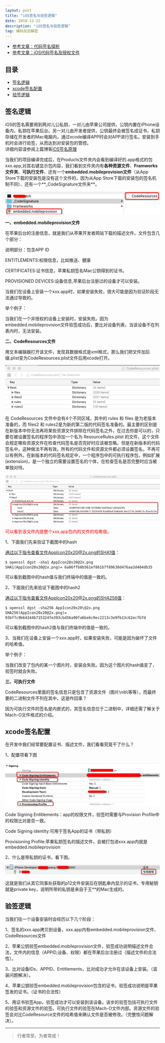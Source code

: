```yaml
---
layout: post
title: "iOS签名与验签逻辑"
date: 2018-12-22 
description: "iOS签名与验签逻辑"
tag: 编码及加解密
--- 
```





- [参考文章：代码签名探析](https://blog.csdn.net/youshaoduo/article/details/70842759)
- [参考文章：iOS代码签名及授权文件](https://www.jianshu.com/p/4aab15215fe7)



## 目录
* [签名逻辑](#content0)
* [xcode签名配置](#content1)
* [验签逻辑](#content3)




<!-- ************************************************ -->
## <a id="content1"></a>签名逻辑


iOS的签名需要用到两对儿公私钥，一对儿由苹果公司提供，公钥内置在iPhone设备内，私钥在苹果后台。另一对儿由开发者提供，公钥最终会被签名成证书，私钥存储在开发者的Mac电脑内，通过xcode编译APP时会对APP进行签名，安装到手机时会进行验签，从而达到对安装包的管控。     
详细内容请参阅上篇博客[iOS签名原理](https://jianghuhike.github.io/190102.html)     

当我们的项目编译完成后，在Products文件夹内会看到编译好的.app格式的包xxx.app,对其右键显示包内容，我们看到文件夹内有**各种资源文件**、**Framworks文件夹**、**可执行文件**、还有一个**embedded.mobileprovision文件**（从App Store下载的安装包是没有这个文件的，因为从App Store下载的安装包的签名机制不同）、还有一个**_CodeSignature文件夹**。

<img src="/images/encrypted/sign7.png" alt="img">


**一、embedded.mobileprovision文件**

在苹果后台的注册信息，就是我们从苹果开发者网站下载的描述文件。文件包含几个部分：

说明部分：包含APP ID

ENTITLEMENTS:权限信息，比如推送、健康

CERTIFICATES:证书信息，苹果私钥签名Mac公钥得到的证书。

PROVISIONED DEVICES:设备信息,苹果后台注册过的设备才可以安装。

当我们在设备上安装一个xxx.app时，如果安装失败，很大可能是因为验证阶段无法通过导致的。

举个例子：

当我们在一个非授权的设备上安装时，安装失败。因为embedded.mobileprovision文件验签成功后，要比对设备列表，当该设备不在列表内时，无法安装。


**二、CodeResources文件**

用文本编辑器打开该文件，发现其数据格式是xml格式，那么我们把文件加后缀.plist变为CodeResources.plist文件后用xcode打开。

<img src="/images/encrypted/sign8.png" alt="img">

在 CodeResources 文件中会有4个不同区域，其中的 rules 和 files 是为老版本准备的，而 files2 和 rules2是为新的第二版的代码签名准备的。最主要的区别是在新版本中你无法再将某些资源文件排除在代码签名之外，在过去你是可以的，只要在被设置签名的程序包中添加一个名为 ResourceRules.plist 的文件，这个文件会规定哪些资源文件在检查代码签名是否完好时应该被忽略。但是在新版本的代码签名中，这种做法不再有效。所有的代码文件和资源文件都必须设置签名，不再可以有例外。在新版本的代码签名规定中，一个程序包中的可执行程序包，例如扩展 (extension)，是一个独立的需要设置签名的个体，在检查签名是否完整时应当被单独对待。

<img src="/images/encrypted/sign9.png" alt="img">

<span style="color:red">可以看到该文件内是整个xxx.app包内的文件的哈希值。</span>

1、下面我们先来验证下截图中的hash

通过以下指令查看文件AppIcon20x20@2x.png的SHA1值：
```
$ openssl dgst -sha1 AppIcon20x20@2x.png
SHA1(AppIcon20x20@2x.png)= 6a86ffb8b561ef861b7f89630d476aa2d404db35
```
可以看到截图中的hash值与我们终端中的值是一致的。

2、下面我们先来验证下截图中的hash2

通过以下指令查看文件AppIcon20x20@2x.png的SHA256值：
```
$ openssl dgst -sha256 AppIcon20x20\@2x.png
SHA256(AppIcon20x20@2x.png)= 93bffc9b64344b715324fe393cbd56a90fa6be6c9ec2213c3e9fb13c62ecfb7d
```
可以看到截图中的hash2值与我们终端中的值是一致的。

3、当我们在设备上安装一个xxx.app时，如果安装失败，可能是因为破坏了文件的哈希值。

举个例子：

当我们改变了包内的某一个图片时，安装会失败。因为这个图片的hash值变了，验签时就会失败。

**三、可执行文件**

CodeResources里面的签名信息只是包含了资源文件（图片\nib\等等），而最终要的二进制文件不列在其中，这是咋回事？

因为可执行文件的签名是内嵌式的，其签名信息位于二进制中，详细还需了解关于Mach-O文件格式的介绍。

<!-- ************************************************ -->
## <a id="content1"></a>xcode签名配置

在开发中我们经常要配置证书、描述文件，我们看看究竟干了什么？

1、配置项看下图

<img src="/images/encrypted/sign10.png" alt="img">

Code Signing Entitlements：app的权限文件，验签时需要与Provision Profile中的权限比对是否一致。

Code Signing identity:可用于签名App的证书（带私钥）

Provisioning Profile:苹果私钥签名的描述文件，会被打包进xxx.app内就是embedded.mobileprovision

2、什么是带私钥的证书，看下图。

<img src="/images/encrypted/sign11.png" alt="img">

这就是我们从其它同事处获取的p12文件安装后在钥匙串内显示的证书，专用秘钥就是private key，说明所带的私钥是来自于王**的Mac生成的。

<!-- ************************************************ -->
## <a id="content3"></a>验签逻辑


当我们往一个设备安装时会经历以下几个阶段：

1、签名的xxx.app拷贝到设备，xxx.app内有embedded.mobileprovision文件、CodeResources文件

2、苹果公钥验签embedded.mobileprovision文件，验签成功说明描述文件合法，文件内的信息（APPID,设备、权限）都在苹果后台注册过（描述文件的合法性）。

3、比对设备IDs、APPID、Entitlements，比对成功才允许在该设备上安装。（滥装问题解决）。

4、苹果公钥验签embedded.mobileprovision包含的证书，验签成功说明是苹果签发的证书。（证书的合法性）

5、用证书验签App，验签成功才可以安装到该设备。该步的验签包括可执行文件的验签和资源文件的验签。可执行文件的验签在Mach-O文件内部。资源文件的验签会对比CodeResource文件的哈希值来确认文件是否被修改。（完整性问题解决）。






----------
>  行者常至，为者常成！



